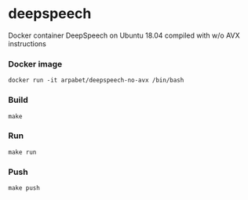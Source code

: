 # deepspeech

Docker container DeepSpeech on Ubuntu 18.04 compiled with w/o AVX instructions

### Docker image

```
docker run -it arpabet/deepspeech-no-avx /bin/bash
```

### Build

```
make
```

### Run

```
make run
```

### Push

```
make push
```

